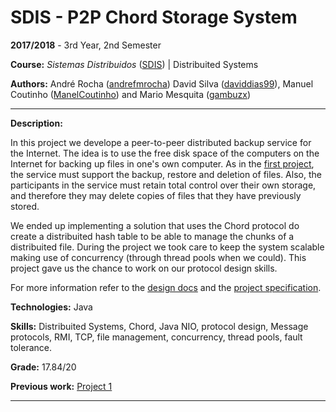 # SDIS - P2P Chord Storage System

**2017/2018** - 3rd Year, 2nd Semester

**Course:** *Sistemas Distribuidos* ([SDIS](https://sigarra.up.pt/feup/en/UCURR_GERAL.FICHA_UC_VIEW?pv_ocorrencia_id=436906)) | Distribuited Systems

**Authors:** André Rocha ([andrefmrocha](https://github.com/andrefmrocha)) David Silva ([daviddias99](https://github.com/daviddias99)), Manuel Coutinho ([ManelCoutinho](https://github.com/ManelCoutinho)) and Mario Mesquita ([gambuzx](https://github.com/gambuzx))

---

**Description:** 

In this project we develope a peer-to-peer distributed backup service for the Internet. The idea is to use the free disk space of the computers on the Internet for backing up files in one's own computer. As in the [first project](https://github.com/daviddias99/distribuited-backup-service-feup-sdis), the service must support the backup, restore and deletion of files. Also, the participants in the service must retain total control over their own storage, and therefore they may delete copies of files that they have previously stored.

We ended up implementing a solution that uses the Chord protocol do create a distribuited hash table to be able to manage the chunks of a distribuited file. During the project we took care to keep the system scalable making use of concurrency (through thread pools when we could). This project gave us the chance to work on our protocol design skills.

For more information refer to the [design docs](docs/report.pdf) and the [project specification](docs/SDIS%202019_2020_%20Project%20--%20Distributed%20Backup%20Service%20For%20the%20Internet.pdf).

**Technologies:** Java

**Skills:** Distribuited Systems, Chord, Java NIO, protocol design, Message protocols, RMI, TCP, file management, concurrency, thread pools, fault tolerance.

**Grade:** 17.84/20

**Previous work:** [Project 1](https://github.com/daviddias99/distribuited-backup-service-feup-sdis)

---


